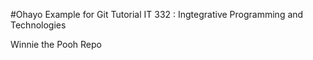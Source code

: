 #Ohayo
Example for Git Tutorial
IT 332 : Ingtegrative Programming and Technologies

Winnie the Pooh Repo

